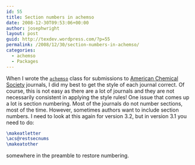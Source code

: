 ```yaml
---
id: 55
title: Section numbers in achemso
date: 2008-12-30T09:53:06+00:00
author: josephwright
layout: post
guid: http://texdev.wordpress.com/?p=55
permalink: /2008/12/30/section-numbers-in-achemso/
categories:
  - achemso
  - Packages
---
```

When I wrote the [`achemso`](https://ctan.org/pkg/achemso) class for submissions to [American Chemical Society](http://www.acs.org) journals, I did my best to get the style of each journal correct. Of course, this is not easy as there are a lot of journals and they are not necessarily consistent in applying the style rules! One issue that comes up a lot is section numbering. Most of the journals do not number sections, most of the time. However, sometimes authors want to include section numbers. I need to look at this again for version 3.2, but in version 3.1 you need to do:

```latex
\makeatletter
\acs@restsecnums
\makeatother
```

somewhere in the preamble to restore numbering.
